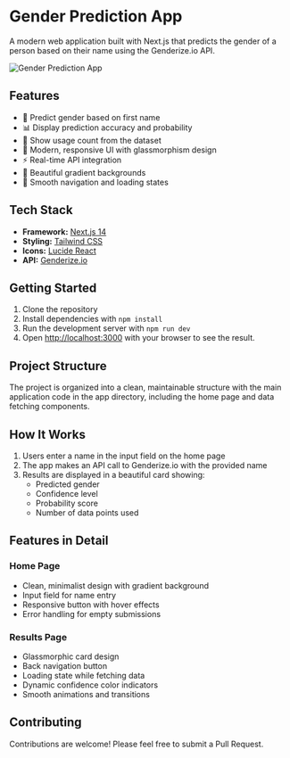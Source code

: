 # Gender Prediction App

A modern web application built with Next.js that predicts the gender of a person based on their name using the Genderize.io API.

![Gender Prediction App]("https://github.com/user-attachments/assets/eecd42cf-8225-4445-8916-f1a85d959bda")

## Features

- 🎯 Predict gender based on first name
- 📊 Display prediction accuracy and probability
- 🔢 Show usage count from the dataset
- 💫 Modern, responsive UI with glassmorphism design
- ⚡ Real-time API integration
- 🎨 Beautiful gradient backgrounds
- 🔄 Smooth navigation and loading states

## Tech Stack

- **Framework:** [Next.js 14](https://nextjs.org/)
- **Styling:** [Tailwind CSS](https://tailwindcss.com/)
- **Icons:** [Lucide React](https://lucide.dev/)
- **API:** [Genderize.io](https://genderize.io/)

## Getting Started

1. Clone the repository
2. Install dependencies with `npm install`
3. Run the development server with `npm run dev`
4. Open [http://localhost:3000](http://localhost:3000) with your browser to see the result.

## Project Structure

The project is organized into a clean, maintainable structure with the main application code in the app directory, including the home page and data fetching components.

## How It Works

1. Users enter a name in the input field on the home page
2. The app makes an API call to Genderize.io with the provided name
3. Results are displayed in a beautiful card showing:
   - Predicted gender
   - Confidence level
   - Probability score
   - Number of data points used

## Features in Detail

### Home Page
- Clean, minimalist design with gradient background
- Input field for name entry
- Responsive button with hover effects
- Error handling for empty submissions

### Results Page
- Glassmorphic card design
- Back navigation button
- Loading state while fetching data
- Dynamic confidence color indicators
- Smooth animations and transitions

## Contributing

Contributions are welcome! Please feel free to submit a Pull Request.


